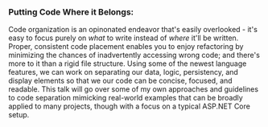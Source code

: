 ### Putting Code Where it Belongs:

Code organization is an opinonated endeavor that's easily overlooked - it's easy to focus purely on _what_ to write instead of _where_ it'll be written.
Proper, consistent code placement enables you to enjoy refactoring by minimizing the chances of inadvertently accessing wrong code; and there's more to it than a rigid file structure. Using some of the newest language features, we can work on separating our data, logic, persistency, and display elements so that we our code can be concise, focused, and readable. 
This talk will go over some of my own approaches and guidelines to code separation mimicking real-world examples that can be broadly applied to many projects, though with a focus on a typical ASP.NET Core setup.
